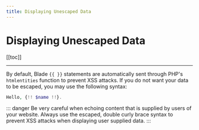 ```yaml
---
title: Displaying Unescaped Data
---
```


# Displaying Unescaped Data

[[toc]]

---

By default, Blade `{{ }}` statements are automatically sent through PHP's `htmlentities` function to prevent XSS attacks. If you do not want your data to be escaped, you may use the following syntax:

```php
Hello, {!! $name !!}.
```

::: danger
Be very careful when echoing content that is supplied by users of your website. Always use the escaped, double curly brace syntax to prevent XSS attacks when displaying user supplied data.
:::